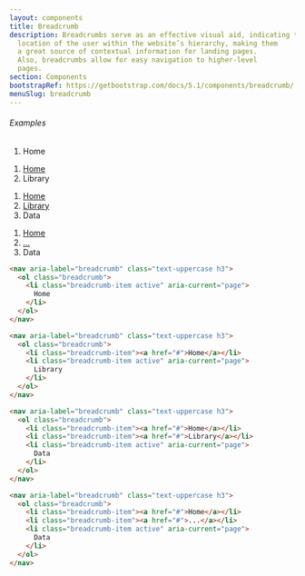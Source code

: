 ```yaml
---
layout: components
title: Breadcrumb
description: Breadcrumbs serve as an effective visual aid, indicating the
  location of the user within the website’s hierarchy, making them
  a great source of contextual information for landing pages.
  Also, breadcrumbs allow for easy navigation to higher-level
  pages.
section: Components
bootstrapRef: https://getbootstrap.com/docs/5.1/components/breadcrumb/
menuSlug: breadcrumb 
---
```


<h6 class="display-5 pt-md-8 ">Examples</h6>
<div class="ax-example p-md-3 border">
  <nav aria-label="breadcrumb" class="text-uppercase h3">
    <ol class="breadcrumb">
      <li class="breadcrumb-item active" aria-current="page">
        Home
      </li>
    </ol>
  </nav>

  <nav aria-label="breadcrumb" class="text-uppercase h3">
    <ol class="breadcrumb">
      <li class="breadcrumb-item"><a href="#">Home</a></li>
      <li class="breadcrumb-item active" aria-current="page">
        Library
      </li>
    </ol>
  </nav>

  <nav aria-label="breadcrumb" class="text-uppercase h3">
    <ol class="breadcrumb">
      <li class="breadcrumb-item"><a href="#">Home</a></li>
      <li class="breadcrumb-item"><a href="#">Library</a></li>
      <li class="breadcrumb-item active" aria-current="page">
        Data
      </li>
    </ol>
  </nav>

  <nav aria-label="breadcrumb" class="text-uppercase h3">
    <ol class="breadcrumb">
      <li class="breadcrumb-item"><a href="#">Home</a></li>
      <li class="breadcrumb-item"><a href="#">...</a></li>
      <li class="breadcrumb-item active" aria-current="page">
        Data
      </li>
    </ol>
  </nav>
</div>
<div class="pb-4">
 
```html 
<nav aria-label="breadcrumb" class="text-uppercase h3">
  <ol class="breadcrumb">
    <li class="breadcrumb-item active" aria-current="page">
      Home
    </li>
  </ol>
</nav>

<nav aria-label="breadcrumb" class="text-uppercase h3">
  <ol class="breadcrumb">
    <li class="breadcrumb-item"><a href="#">Home</a></li>
    <li class="breadcrumb-item active" aria-current="page">
      Library
    </li>
  </ol>
</nav>

<nav aria-label="breadcrumb" class="text-uppercase h3">
  <ol class="breadcrumb">
    <li class="breadcrumb-item"><a href="#">Home</a></li>
    <li class="breadcrumb-item"><a href="#">Library</a></li>
    <li class="breadcrumb-item active" aria-current="page">
      Data
    </li>
  </ol>
</nav>

<nav aria-label="breadcrumb" class="text-uppercase h3">
  <ol class="breadcrumb">
    <li class="breadcrumb-item"><a href="#">Home</a></li>
    <li class="breadcrumb-item"><a href="#">...</a></li>
    <li class="breadcrumb-item active" aria-current="page">
      Data
    </li>
  </ol>
</nav>

``` 
 </div>